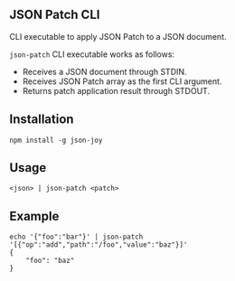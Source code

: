 ## JSON Patch CLI

CLI executable to apply JSON Patch to a JSON document.

`json-patch` CLI executable works as follows:

- Receives a JSON document through STDIN.
- Receives JSON Patch array as the first CLI argument.
- Returns patch application result through STDOUT.

## Installation

```
npm install -g json-joy
```

## Usage

```
<json> | json-patch <patch>
```

## Example

```
echo '{"foo":"bar"}' | json-patch '[{"op":"add","path":"/foo","value":"baz"}]'
{
    "foo": "baz"
}
```
